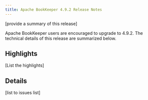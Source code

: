 ```yaml
---
title: Apache BookKeeper 4.9.2 Release Notes
---
```


[provide a summary of this release]

Apache BookKeeper users are encouraged to upgrade to 4.9.2. The technical details of this release are summarized
below.

## Highlights

[List the highlights]

## Details

[list to issues list]

